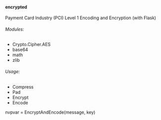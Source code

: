#### encrypted
Payment Card Industry (PCI) Level 1
Encoding and Encryption (with Flask)

###### Modules:

* Crypto.Cipher.AES
* base64
* math
* zlib

###### Usage:

* Compress
* Pad
* Encrypt
* Encode


nvpvar = EncryptAndEncode(message, key)


